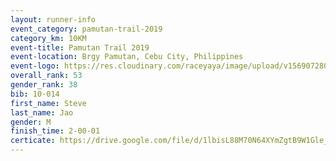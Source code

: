 ```yaml
---
layout: runner-info 
event_category: pamutan-trail-2019 
category_km: 10KM 
event-title: Pamutan Trail 2019 
event-location: Brgy Pamutan, Cebu City, Philippines 
event-logo: https://res.cloudinary.com/raceyaya/image/upload/v1569072806/logo/pamutan-trail_d8abrj.jpg 
overall_rank: 53
gender_rank: 38
bib: 10-014
first_name: Steve
last_name: Jao
gender: M
finish_time: 2-00-01
certicate: https://drive.google.com/file/d/1lbisL88M70N64XYmZgtB9W1Gle_o06cp/view?usp=sharing
---
```


